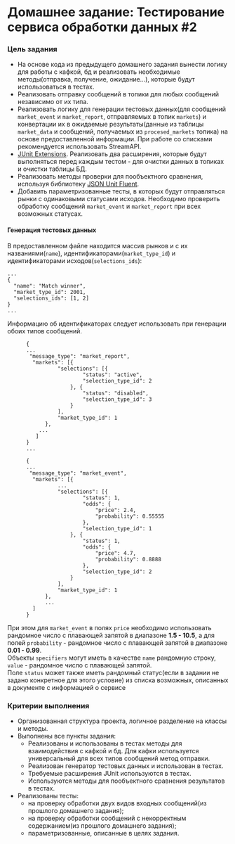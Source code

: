 # Домашнее задание: Тестирование сервиса обработки данных #2
### Цель задания
* На основе кода из предыдущего домашнего задания вынести логику для работы с кафкой, бд и реализовать необходимые методы(отправка, получение, ожидание...), которые будут использоваться в тестах.
* Реализовать отправку сообщений в топики для любых сообщений независимо от их типа.
* Реализовать логику для генерации тестовых данных(для сообщений `market_event` и `market_report`, отправляемых в топик `markets`) и конвертации их в ожидаемые результаты(данные из таблицы `market_data` и сообщений, получаемых из `procesed_markets` топика) на основе предоставленной информации. При работе со списками рекомендуется использовать StreamAPI.
* [JUnit Extensions](https://docs.junit.org/current/user-guide/#extensions). Реализовать два расширения, которые будут выполняться перед каждым тестом - для очистки данных в топиках и очистки таблицы БД.
* Реализовать методы проверки для пообъектного сравнения, используя библиотеку [JSON Unit Fluent](https://mvnrepository.com/artifact/net.javacrumbs.json-unit/json-unit-fluent).
* Добавить параметризованные тесты, в которых будут отправляться рынки с одинаковыми статусами исходов. Необходимо проверить обработку сообщений `market_event` и `market_report` при всех возможных статусах.

#### Генерация тестовых данных
В предоставленном файле находится массив рынков и с их названиями(`name`), идентификаторами(`market_type_id`) и идентификаторами исходов(`selections_ids`):
```
...
{
  "name": "Match winner",
  "market_type_id": 2001,
  "selections_ids": [1, 2]
}
...
```
Информацию об идентификаторах следует использовать при генерации обоих типов сообщений.

```
      {
      ...
       "message_type": "market_report",
        "markets": [{
                "selections": [{
                        "status": "active",
                        "selection_type_id": 2
                    }, {
                        "status": "disabled",
                        "selection_type_id": 3
                    }
                ],
                "market_type_id": 1
            },
          ...
         ]
      }
      ...
```
```
      {
      ...
       "message_type": "market_event",
        "markets": [{
                ...
                "selections": [{
                        "status": 1,
                        "odds": {
                            "price": 2.4,
                            "probability": 0.55555
                        },
                        "selection_type_id": 1
                    }, {
                        "status": 1,
                        "odds": {
                            "price": 4.7,
                            "probability": 0.8888
                        },
                        "selection_type_id": 2
                    }
                ],
                "market_type_id": 1
            },
            ...
        ]
      }
```
При этом для `market_event` в полях `price` необходимо использовать рандомное число с плавающей запятой в диапазоне **1.5 - 10.5**, а для полей `probability` - рандомное число с плавающей запятой в диапазоне **0.01 - 0.99**.  
Объекты `specifiers` могут иметь в качестве `name` рандомную строку, `value` - рандомное число с плавающей запятой.  
Поле `status` может также иметь рандомный статус(если в задании не задано конкретное для этого условие) из списка возможных, описанных в документе с информацией о сервисе

### Критерии выполнения
* Организованная структура проекта, логичное разделение на классы и методы.
* Выполнены все пункты задания:
  * Реализованы и использованы в тестах методы для взаимодействия с кафкой и бд. Для кафки используется универсальный для всех типов сообщений метод отправки.
  * Реализован генератор тестовых данных и использован в тестах.
  * Требуемые расширения JUnit используются в тестах.
  * Используются методы для пообъектного сравнения результатов в тестах. 
* Реализованы тесты: 
  * на проверку обработки двух видов входных сообщений(из прошлого домашнего задания);
  * на проверку обработки сообщений с некорректным содержанием(из прошлого домашнего задания);
  * параметризованные, описанные в целях задания.